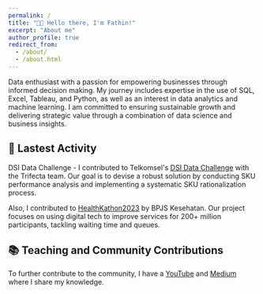 ```yaml
---
permalink: /
title: "👋🏼 Hello there, I'm Fathin!"
excerpt: "About me"
author_profile: true
redirect_from: 
  - /about/
  - /about.html
---
```


Data enthusiast with a passion for empowering businesses through informed decision making. My journey includes expertise in the use of SQL, Excel, Tableau, and Python, as well as an interest in data analytics and machine learning. I am committed to ensuring sustainable growth and delivering strategic value through a combination of data science and business insights.

## 🤖 Lastest Activity
DSI Data Challenge - I contributed to Telkomsel's [DSI Data Challenge](https://github.com/fathinafiff/DSI-Data-Challenge) with the Trifecta team. Our goal is to devise a robust solution by conducting SKU performance analysis and implementing a systematic SKU rationalization process.

Also, I contributed to [HealthKathon2023](https://github.com/fathinafiff/BPJS-Healthkathon-2.0) by BPJS Kesehatan. Our project focuses on using digital tech to improve services for 200+ million participants, tackling waiting time and queues.

## 📚 Teaching and Community Contributions
To further contribute to the community, I have a [YouTube](https://www.youtube.com/@tinapyp) and [Medium](https://medium.com/@fathinafiff) where I share my knowledge.







